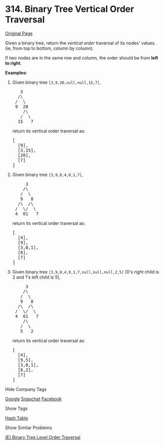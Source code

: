 # 314. Binary Tree Vertical Order Traversal

[Original Page](https://leetcode.com/problems/binary-tree-vertical-order-traversal/)

Given a binary tree, return the _vertical order_ traversal of its nodes' values. (ie, from top to bottom, column by column).

If two nodes are in the same row and column, the order should be from **left to right**.

**Examples:**  

1.  Given binary tree `[3,9,20,null,null,15,7]`,  

    <pre>   3
      /\
     /  \
     9  20
        /\
       /  \
      15   7
    </pre>

    return its vertical order traversal as:  

    <pre>[
      [9],
      [3,15],
      [20],
      [7]
    ]
    </pre>

2.  Given binary tree `[3,9,8,4,0,1,7]`,  

    <pre>     3
        /\
       /  \
       9   8
      /\  /\
     /  \/  \
     4  01   7
    </pre>

    return its vertical order traversal as:  

    <pre>[
      [4],
      [9],
      [3,0,1],
      [8],
      [7]
    ]
    </pre>

3.  Given binary tree `[3,9,8,4,0,1,7,null,null,null,2,5]` (0's right child is 2 and 1's left child is 5),  

    <pre>     3
        /\
       /  \
       9   8
      /\  /\
     /  \/  \
     4  01   7
        /\
       /  \
       5   2
    </pre>

    return its vertical order traversal as:  

    <pre>[
      [4],
      [9,5],
      [3,0,1],
      [8,2],
      [7]
    ]
    </pre>

<div>

<div id="company_tags" class="btn btn-xs btn-warning">Hide Company Tags</div>

<span class="hidebutton" style="display: inline;">[Google](/company/google/) [Snapchat](/company/snapchat/) [Facebook](/company/facebook/)</span></div>

<div>

<div id="tags" class="btn btn-xs btn-warning">Show Tags</div>

<span class="hidebutton">[Hash Table](/tag/hash-table/)</span></div>

<div>

<div id="similar" class="btn btn-xs btn-warning">Show Similar Problems</div>

<span class="hidebutton">[(E) Binary Tree Level Order Traversal](/problems/binary-tree-level-order-traversal/)</span></div>